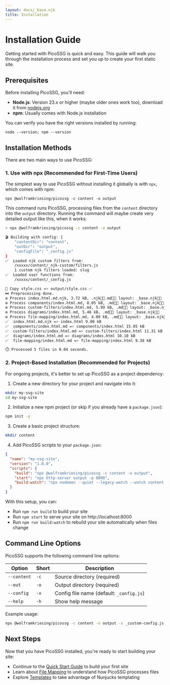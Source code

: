 ```yaml
---
layout: docs/_base.njk
title: Installation
---
```


# Installation Guide

Getting started with PicoSSG is quick and easy. This guide will walk you through the installation 
process and set you up to create your first static site.

## Prerequisites

Before installing PicoSSG, you'll need:

- **Node.js**: Version 23.x or higher (maybe older ones work too), download it from [nodejs.org](https://nodejs.org/)
- **npm**: Usually comes with Node.js installation

You can verify you have the right versions installed by running:

```bash-allow2copy
node --version; npm --version
```

## Installation Methods

There are two main ways to use PicoSSG:

### 1. Use with npx (Recommended for First-Time Users)

The simplest way to use PicoSSG without installing it globally is with `npx`, which comes with npm:

```bash-allow2copy
npx @wolframkriesing/picossg -c content -o output
```

This command runs PicoSSG, processing files from the `content` directory into the `output` directory.
Running the command will maybe create very detailed output like this, when it works:
```bash
> npx @wolframkriesing/picossg -c content -o output

🎬 Building with config: {
    "contentDir": "content",
    "outDir": "output",
    "configFile": "_config.js"
}
✅  Loaded njk custom filters from:
    /xxxxx/content/_njk-custom/filters.js
    1 custom njk filters loaded: slug
✅  Loaded user functions from:
    /xxxxx/content/_config.js

💾 Copy style.css => output/style.css ✅ 
⏭️ Preprocessing done.
⚙️ Process index.html.md.njk, 3.72 kB, .njk👍🏾.md👍🏾 layout: _base.njk👍🏾
⚙️ Process components/index.html.md, 8.05 kB, .md👍🏾 layout: _base.njk👍🏾
⚙️ Process custom-filters/index.html.md, 5.99 kB, .md👍🏾 layout: _base.njk👍🏾
⚙️ Process diagrams/index.html.md, 5.46 kB, .md👍🏾 layout: _base.njk👍🏾
⚙️ Process file-mapping/index.html.md, 4.00 kB, .md👍🏾 layout: _base.njk👍🏾
✅  index.html.md.njk => index.html 9.00 kB
✅  components/index.html.md => components/index.html 15.05 kB
✅  custom-filters/index.html.md => custom-filters/index.html 11.31 kB
✅  diagrams/index.html.md => diagrams/index.html 10.10 kB
✅  file-mapping/index.html.md => file-mapping/index.html 9.38 kB

⏱️ Processed 5 files in 0.04 seconds.
```

### 2. Project-Based Installation (Recommended for Projects)

For ongoing projects, it's better to set up PicoSSG as a project dependency:

1. Create a new directory for your project and navigate into it:

```bash
mkdir my-ssg-site
cd my-ssg-site
```

2. Initialize a new npm project (or skip if you already have a `package.json`):

```bash
npm init -y
```

3. Create a basic project structure:

```bash
mkdir content
```

4. Add PicoSSG scripts to your `package.json`:

```json
{
  "name": "my-ssg-site",
  "version": "1.0.0",
  "scripts": {
    "build": "npx @wolframkriesing/picossg -c content -o output",
    "start": "npx http-server output -p 8000",
    "build:watch": "npx nodemon --quiet --legacy-watch --watch content --ext '*' --exec \"bash -c 'npm run build'\""
  }
}
```

With this setup, you can:
- Run `npm run build` to build your site
- Run `npm start` to serve your site on http://localhost:8000
- Run `npm run build:watch` to rebuild your site automatically when files change

## Command Line Options

PicoSSG supports the following command line options:

| Option | Short | Description |
|--------|-------|-------------|
| `--content` | `-c` | Source directory (required) |
| `--out` | `-o` | Output directory (required) |
| `--config` | `-x` | Config file name (default: `_config.js`) |
| `--help` | `-h` | Show help message |

Example usage:

```bash
npx @wolframkriesing/picossg -c content -o output -x _custom-config.js
```

## Next Steps

Now that you have PicoSSG installed, you're ready to start building your site:

- Continue to the [Quick Start Guide](/quick-start/) to build your first site
- Learn about [File Mapping](/file-mapping/) to understand how PicoSSG processes files
- Explore [Templates](/templates/) to take advantage of Nunjucks templating